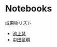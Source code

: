 # Notebooks

成果物リスト

* [池上慧](http://nbviewer.jupyter.org/github/keiikegami/DA_Julia/blob/master/manytomany.ipynb)
* [中田竜明](http://nbviewer.jupyter.org/github/nswa17/DA_alg.jl/blob/master/DA2.ipynb?flush_cache=true)
